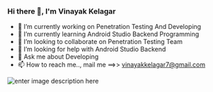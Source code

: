 ### Hi there 👋, I'm Vinayak Kelagar

- 🔭 I’m currently working on Penetration Testing And Developing
- 🌱 I’m currently learning Android Studio Backend Programming
- 👯 I’m looking to collaborate on Penetration Testing Team
- 🤔 I’m looking for help with Android Studio Backend
- 💬 Ask me about Developing 
- 📫 How to reach me.., mail me ==>> vinayakkelagar7@gmail.com

![enter image description here](https://github-readme-stats.vercel.app/api?username=VinayakKelagar&&show_icons=true&title_color=ffffff&icon_color=bb2acf&text_color=daf7dc&bg_color=191919)
          


